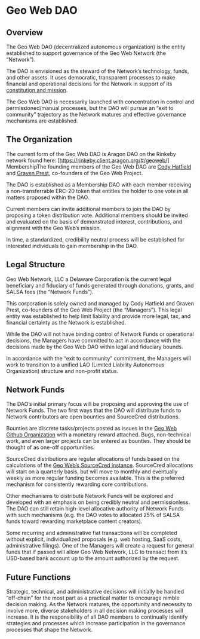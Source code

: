 # Geo Web DAO

## Overview

The Geo Web DAO (decentralized autonomous organization) is the entity established to support governance of the Geo Web Network (the “Network”).

The DAO is envisioned as the steward of the Network’s technology, funds, and other assets. It uses democratic, transparent processes to make financial and operational decisions for the Network in support of its [constitution and mission](https://github.com/Geo-Web-Project/governance/blob/main/DRAFT_Constitution.md).

The Geo Web DAO is necessarily launched with concentration in control and permissioned/manual processes, but the DAO will pursue an “exit to community” trajectory as the Network matures and effective governance mechanisms are established.

## The Organization

The current form of the Geo Web DAO is Aragon DAO on the Rinkeby network found here: [https://rinkeby.client.aragon.org/#/geoweb/]
MembershipThe founding members of the Geo Web DAO are [Cody Hatfield](https://twitter.com/codynhat) and [Graven Prest](https://twitter.com/GravenPrest), co-founders of the Geo Web Project.

The DAO is established as a Membership DAO with each member receiving a non-transferrable ERC-20 token that entitles the holder to one vote in all matters proposed within the DAO.

Current members can invite additional members to join the DAO by proposing a token distribution vote. Additional members should be invited and evaluated on the basis of demonstrated interest, contributions, and alignment with the Geo Web’s mission.

In time, a standardized, credibility neutral process will be established for interested individuals to gain membership in the DAO.

## Legal Structure

Geo Web Network, LLC a Delaware Corporation is the current legal beneficiary and fiduciary of funds generated through donations, grants, and SALSA fees (the “Network Funds”).

This corporation is solely owned and managed by Cody Hatfield and Graven Prest, co-founders of the Geo Web Project (the “Managers”). This legal entity was established to help limit liability and provide more legal, tax, and financial certainty as the Network is established.

While the DAO will not have binding control of Network Funds or operational decisions, the Managers have committed to act in accordance with the decisions made by the Geo Web DAO within legal and fiduciary bounds.

In accordance with the “exit to community” commitment, the Managers will work to transition to a unified LAO (Limited Liability Autonomous Organization) structure and non-profit status.

## Network Funds

The DAO’s initial primary focus will be proposing and approving the use of Network Funds. The two first ways that the DAO will distribute funds to Network contributors are open bounties and SourceCred distributions.

Bounties are discrete tasks/projects posted as issues in the [Geo Web Github Organization](https://github.com/Geo-Web-Project) with a monetary reward attached. Bugs, non-technical work, and even larger projects can be entered as bounties. They should be thought of as one-off opportunities.

SourceCred distributions are regular allocations of funds based on the calculations of the [Geo Web’s SourceCred instance](https://geo-web-project.github.io/sourcecred-instance/#/explorer). SourceCred allocations will start on a quarterly basis, but will move to monthly and eventually weekly as more regular funding becomes available. This is the preferred mechanism for consistently rewarding core contributions.

Other mechanisms to distribute Network Funds will be explored and developed with an emphasis on being credibly neutral and permissionless. The DAO can still retain high-level allocative authority of Network Funds with such mechanisms (e.g. the DAO votes to allocated 25% of SALSA funds toward rewarding marketplace content creators).

Some recurring and administrative fiat transactions will be completed without explicit, individualized proposals (e.g. web hosting, SaaS costs, administrative filings). One of the Managers will create a request for general funds that if passed will allow Geo Web Network, LLC to transact from it’s USD-based bank account up to the amount authorized by the request.

## Future Functions

Strategic, technical, and administrative decisions will initially be handled “off-chain” for the most part as a practical matter to encourage nimble decision making. As the Network matures, the opportunity and necessity to involve more, diverse stakeholders in all decision making processes will increase. It is the responsibility of all DAO members to continually identify strategies and processes which increase participation in the governance processes that shape the Network.

